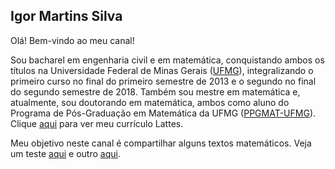 ## Igor Martins Silva 

Olá! Bem-vindo ao meu canal!

Sou bacharel em engenharia civil e em matemática, conquistando ambos os títulos na Universidade Federal de Minas Gerais (<a href="https://ufmg.br/" target="_blank">UFMG</a>), integralizando o primeiro curso no final do primeiro semestre de 2013 e o segundo no final do segundo semestre de 2018. Também sou mestre em matemática e, atualmente, sou doutorando em matemática, ambos como aluno do Programa de Pós-Graduação em Matemática da UFMG (<a href="http://www.mat.ufmg.br/posgrad/" target="_blank">PPGMAT-UFMG</a>). Clique <a href="http://lattes.cnpq.br/0813946669161934" target="_blank">aqui</a> para ver meu currículo Lattes.

Meu objetivo neste canal é compartilhar alguns textos matemáticos. Veja um teste <a href="Exemplo.html" target="_blank">aqui</a> e outro <a href="Exemplo2.html" target="_blank">aqui</a>.
